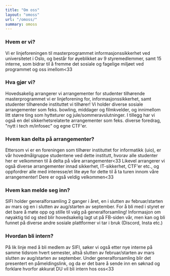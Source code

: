 ```yaml
---
title: "Om oss"
layout: "omoss"
url: "/omoss/"
summary: omoss
---
```





### Hvem er vi?
Vi er linjeforeningen til masterprogrammet informasjonssikkerhet ved universitetet i Oslo, og består for øyeblikket av 9 styremedlemmer, samt 15 interne, som bidrar til å fremme det sosiale og fagelige miljøet ved programmet og oss imellom<33

### Hva gjør vi?
Hovedsakelig arrangerer vi arrangementer for studenter tilhørende masterprogrammet vi er linjeforening for, informasjonssikkerhet, samt studenter tilhørende instituttet vi tilhører! Vi holder diverse sosiale arrangementer som feks. bowling, middager og filmkvelder, og innimellom litt større ting som hytteturer og jule/sommeravslutninger. I tillegg har vi også en del sikkerhetsrelaterte arrangementer som feks. diverse foredrag, "nytt i tech m/infosec" og egne CTF'er.

### Hvem kan delta på arrangementer?
Ettersom vi er en foreningen som tilhører instituttet for informatikk (uio), er vår hovedmålgruppe studentene ved dette institutt, hvorav alle studenter her er velkommen til å delta på våre arrangementer<33 Likevel arrangerer vi også diverse arrangementer innad sikkerhet, IT-sikkerhet, CTF'er etc., og oppfordrer alle med interesse/et lite øye for dette til å ta turen innom våre arrangementer! Dere er også veldig velkommen<33

### Hvem kan melde seg inn?
SIFI holder generalforsamling 2 ganger i året, en i slutten av februar/starten av mars og en i slutten av aug/starten av september. For å bli med i styret er det bare å møte opp og stille til valg på generalforsamling! Informasjon om nøyaktig tid og sted blir hovedsakelig lagt ut på FB-siden vår, men kan og bli funnet på diverse andre sosiale plattformer vi tar i bruk (Discord, Insta etc.)

### Hvordan bli intern?
På lik linje med å bli medlem av SIFI, søker vi også etter nye interne på samme tidsrom hvert semester, altså slutten av februar/starten av mars slutten av aug/starten av september. Under generalforsamling blir det presentert en påmeldingslink, og da er det bare å sende inn en søknad og forklare hvorfor akkurat DU vil bli intern hos oss<33
